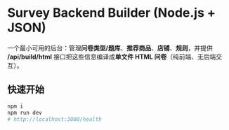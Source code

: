 # Survey Backend Builder (Node.js + JSON)

一个最小可用的后台：管理**问卷类型/题库**、**推荐商品**、**店铺**、**规则**，并提供 **/api/build/html** 接口把这些信息编译成**单文件 HTML 问卷**（纯前端、无后端交互）。

## 快速开始
```bash
npm i
npm run dev
# http://localhost:3000/health
```
